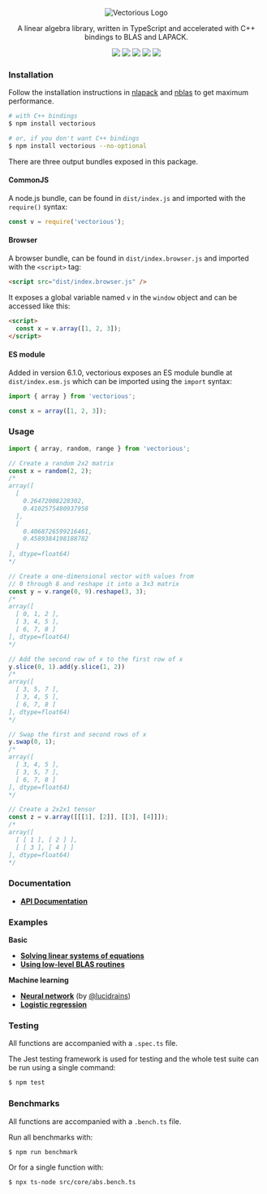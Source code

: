 <p align="center">
  <img src="https://github.com/mateogianolio/vectorious/raw/master/logo.gif" alt="Vectorious Logo" />
</p>

<p align="center">
  A linear algebra library, written in TypeScript and accelerated with C++ bindings to BLAS and LAPACK.
</p>

<p align="center">
  <img src="https://img.shields.io/npm/v/vectorious.svg" /> <img src="https://img.shields.io/npm/dm/vectorious" /> <img src="https://img.shields.io/github/workflow/status/mateogianolio/vectorious/CI/master" /> <img src="https://img.shields.io/codeclimate/maintainability/mateogianolio/vectorious" /> <img src="https://img.shields.io/codeclimate/coverage/mateogianolio/vectorious" />
</p>

### Installation

Follow the installation instructions in [nlapack](https://github.com/nperf/nlapack) and [nblas](https://github.com/nperf/nblas) to get maximum performance.

```bash
# with C++ bindings
$ npm install vectorious

# or, if you don't want C++ bindings
$ npm install vectorious --no-optional
```

There are three output bundles exposed in this package.

#### CommonJS

A node.js bundle, can be found in `dist/index.js` and imported with the `require()` syntax:

```typescript
const v = require('vectorious');
```

#### Browser

A browser bundle, can be found in `dist/index.browser.js` and imported with the `<script>` tag:

```html
<script src="dist/index.browser.js" />
```

It exposes a global variable named `v` in the `window` object and can be accessed like this:

```html
<script>
  const x = v.array([1, 2, 3]);
</script>
```

#### ES module

Added in version 6.1.0, vectorious exposes an ES module bundle at `dist/index.esm.js` which can be imported using the `import` syntax:

```typescript
import { array } from 'vectorious';

const x = array([1, 2, 3]);
```

### Usage

```javascript
import { array, random, range } from 'vectorious';

// Create a random 2x2 matrix
const x = random(2, 2);
/*
array([
  [
    0.26472008228302,
    0.4102575480937958
  ],
  [
    0.4068726599216461,
    0.4589384198188782
  ]
], dtype=float64)
*/

// Create a one-dimensional vector with values from
// 0 through 8 and reshape it into a 3x3 matrix
const y = v.range(0, 9).reshape(3, 3);
/*
array([
  [ 0, 1, 2 ],
  [ 3, 4, 5 ],
  [ 6, 7, 8 ]
], dtype=float64)
*/

// Add the second row of x to the first row of x
y.slice(0, 1).add(y.slice(1, 2))
/*
array([
  [ 3, 5, 7 ],
  [ 3, 4, 5 ],
  [ 6, 7, 8 ]
], dtype=float64)
*/

// Swap the first and second rows of x
y.swap(0, 1);
/*
array([
  [ 3, 4, 5 ],
  [ 3, 5, 7 ],
  [ 6, 7, 8 ]
], dtype=float64)
*/

// Create a 2x2x1 tensor
const z = v.array([[[1], [2]], [[3], [4]]]);
/*
array([
  [ [ 1 ], [ 2 ] ],
  [ [ 3 ], [ 4 ] ]
], dtype=float64)
*/
```

### Documentation

* [**API Documentation**](https://docs.vectorious.org/vectorious/6.1.0/)

### Examples

**Basic**
* [**Solving linear systems of equations**](https://github.com/mateogianolio/vectorious/tree/master/examples/solve.ts)
* [**Using low-level BLAS routines**](https://github.com/mateogianolio/vectorious/tree/master/examples/blas.ts)

**Machine learning**
* [**Neural network**](https://github.com/mateogianolio/vectorious/tree/master/examples/neural-network.ts) (by [@lucidrains](https://github.com/lucidrains))
* [**Logistic regression**](https://github.com/mateogianolio/vectorious/tree/master/examples/logistic-regression.ts)

### Testing

All functions are accompanied with a `.spec.ts` file.

The Jest testing framework is used for testing and the whole test suite can be run using a single command:

```sh
$ npm test
```

### Benchmarks

All functions are accompanied with a `.bench.ts` file.

Run all benchmarks with:

```bash
$ npm run benchmark
```

Or for a single function with:

```
$ npx ts-node src/core/abs.bench.ts
```
